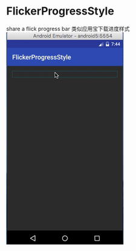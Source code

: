 # FlickerProgressStyle
share a flick progress bar
类似应用宝下载进度样式
![image](https://github.com/guofeng2014/FlickerProgressStyle/blob/master/app/src/main/res/flick.gif)
